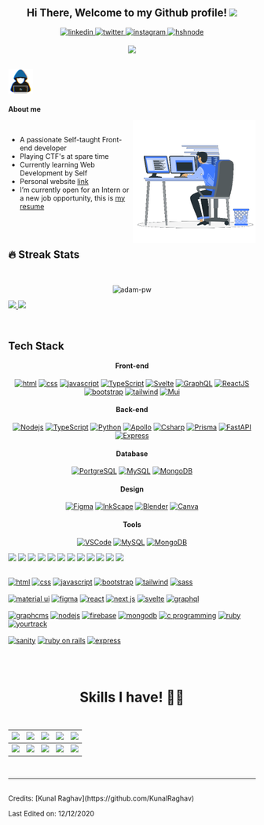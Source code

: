 <div align="center">
        <h2> Hi There, Welcome to my Github profile! <img
                        src="https://github.com/abdoachhoubi/abdoachhoubi/blob/main/gifs/Hi.gif" width="30"></h2>
        <a href="https://linkedin.com/in/abdoachhoubi" target="_blank">
                <img src=https://img.shields.io/badge/linkedin-%2300acee.svg?color=405DE6&style=for-the-badge&logo=linkedin&logoColor=white
                        alt=linkedin style="margin-bottom: 5px;" />
        </a>
        <a href="https://twitter.com/abdo_achhoubi" target="_blank">
                <img src=https://img.shields.io/badge/twitter-%2300acee.svg?color=1DA1F2&style=for-the-badge&logo=twitter&logoColor=white
                        alt=twitter style="margin-bottom: 5px;" />
        </a>
        <a href="https://instagram.com/abdo.achhoubi" target="_blank">
                <img src=https://img.shields.io/badge/instagram-%ff5851db.svg?color=C13584&style=for-the-badge&logo=instagram&logoColor=white
                        alt=instagram style="margin-bottom: 5px;" />
        </a>
        <a href="https://achhoubiplus.hashnode.dev" target="_blank">
                <img src=https://img.shields.io/badge/hashnode-%2300acee.svg?color=2962FF&style=for-the-badge&logo=hashnode&logoColor=white
                        alt=hshnode style="margin-bottom: 5px;" />
        </a>
        <p align="center">
                <a href="https://github.com/DenverCoder1/readme-typing-svg"><img
                                src="https://readme-typing-svg.herokuapp.com?font=Ubuntu&color=red&size=30&center=true&vCenter=true&width=600&height=100&lines=Coder..&hearts;++;Front-End+Developer,;Back+End+Developer,;Cloud+Science+Student,;Active+Learner/Researcher,;Love+to+learn+new+stuffs..<3"></a>
        </p>
</div>

## <picture><img src="https://github.com/0xAbdulKhalid/0xAbdulKhalid/raw/main/assets/mdImages/about_me.gif" width=50px>

</picture> **About me**

<picture> <img align="right"
                src="https://github.com/0xAbdulKhalid/0xAbdulKhalid/raw/main/assets/mdImages/Right_Side.gif"
                width=250px>
</picture>

<br>

- A passionate Self-taught Front-end developer
- Playing CTF's at spare time
- Currently learning Web Development by Self
- Personal website [link](https://www.0xabdulkhalid.ml)
- I’m currently open for an Intern or a new job opportunity, this is [my resume](https://read.cv/0xabdulkhalid)

<br><br>

## 🔥 Streak Stats

<br>
<p align="center"><img align="center"
                src="https://github-readme-stats.vercel.app/api/top-langs?username=KomuraAK&show_icons=true&hide_border=true&locale=en&bg_color=0d1117&text_color=ffffff&layout=compact"
                alt="adam-pw" bg_color=#808080 /></p>
<p align="left">
        <a href="https://abhigyantrips.dev/">
                <img width="49.5%"
                        src="https://github-readme-stats.vercel.app/api?username=KomuraAK&show_icons=true&theme=algolia&hide_border=true" />
                <img width="49.5%"
                        src="https://github-readme-streak-stats.herokuapp.com/?user=KomuraAK&theme=algolia&hide_border=true" />
        </a>
</p>
<br>

## Tech Stack

<div align="center">
        <h4>Front-end</h4>
        <a margin="10" href="https://developer.mozilla.org/en-US/docs/Web/HTML" target="_blank"><img width='30'
                        margin="10px" src="https://github.com/abdoachhoubi/abdoachhoubi/blob/main/svgs/html.svg"
                        alt="html"></a>
        <a margin="10" href="https://developer.mozilla.org/en-US/docs/Web/CSS" target="_blank"><img margin="10px"
                        width='30' src="https://github.com/abdoachhoubi/abdoachhoubi/blob/main/svgs/css.svg"
                        alt="css"></a>
        <a margin="10" href="https://developer.mozilla.org/en-US/docs/Web/JavaScript" target="_blank"><img margin="10px"
                        width='30' src="https://github.com/abdoachhoubi/abdoachhoubi/blob/main/svgs/javascript.svg"
                        alt="javascript"></a>
        <a margin="10" href="https://sass-lang.com" target="_blank"><img margin="10px" width='30'
                        src="https://upload.wikimedia.org/wikipedia/commons/thumb/4/4c/Typescript_logo_2020.svg/512px-Typescript_logo_2020.svg.png?20221110153201"
                        alt="TypeScript"></a>
        <a margin="10" href="https://sass-lang.com" target="_blank"><img margin="10px" width='30'
                        src="https://github.com/abdoachhoubi/abdoachhoubi/blob/main/svgs/svelte.svg" alt="Svelte"></a>
        <a margin="10" href="https://sass-lang.com" target="_blank"><img margin="10px" width='30'
                        src="https://github.com/abdoachhoubi/abdoachhoubi/blob/main/svgs/graphql.svg" alt="GraphQL"></a>
        <a margin="10" href="https://sass-lang.com" target="_blank"><img margin="10px" width='30'
                        src="https://github.com/abdoachhoubi/abdoachhoubi/blob/main/svgs/react.svg" alt="ReactJS"></a>
        <a margin="10" href="https://getbootstrap.com" target="_blank"><img margin="10px" width='30'
                        src="https://github.com/abdoachhoubi/abdoachhoubi/blob/main/svgs/bootstrap.svg"
                        alt="bootstrap"></a>
        <a margin="10" href="https://tailwindcss.com" target="_blank"><img margin="10px" width='30'
                        src="https://github.com/abdoachhoubi/abdoachhoubi/blob/main/svgs/tailwind.svg"
                        alt="tailwind"></a>
        <a margin="10" href="https://sass-lang.com" target="_blank"><img margin="10px" width='30'
                        src="https://github.com/abdoachhoubi/abdoachhoubi/blob/main/svgs/materialui.svg" alt="Mui"></a>
</div>
<div align="center">
        <h4>Back-end</h4>
        <a margin="10" href="https://sass-lang.com" target="_blank"><img margin="10px" width='30'
                        src="https://github.com/abdoachhoubi/abdoachhoubi/blob/main/svgs/nodejs.svg" alt="Nodejs"></a>
        <a margin="10" href="https://sass-lang.com" target="_blank"><img margin="10px" width='30'
                        src="https://upload.wikimedia.org/wikipedia/commons/thumb/4/4c/Typescript_logo_2020.svg/512px-Typescript_logo_2020.svg.png?20221110153201"
                        alt="TypeScript"></a>
        <a margin="10" href="https://sass-lang.com" target="_blank"><img margin="10px" width='30'
                        src="https://github.com/MarikIshtar007/MarikIshtar007/blob/master/images/python2.png"
                        alt="Python"></a>
        <a margin="10" href="https://sass-lang.com" target="_blank"><img margin="10px" width='32'
                        src="https://global.discourse-cdn.com/business5/uploads/apollographql/original/1X/25bd5104d61020fe4dc0777a5919cd009bca633e.png"
                        alt="Apollo"></a>
        <a margin="10" href="https://sass-lang.com" target="_blank"><img margin="10px" width='30'
                        src="https://seeklogo.com/images/C/c-sharp-c-logo-02F17714BA-seeklogo.com.png" alt="Csharp"></a>
        <a margin="10" href="https://sass-lang.com" target="_blank"><img margin="10px" width='30'
                        src="https://cdn.freelogovectors.net/wp-content/uploads/2022/01/prisma_logo-freelogovectors.net_-330x400.png"
                        alt="Prisma"></a>
        <a margin="10" href="https://sass-lang.com" target="_blank"><img margin="10px" width='30'
                        src="https://cdn.worldvectorlogo.com/logos/fastapi-1.svg" alt="FastAPI"></a>
        <a margin="10" href="https://sass-lang.com" target="_blank"><img margin="10px" width='85'
                        src="https://github.com/abdoachhoubi/abdoachhoubi/blob/main/svgs/express.svg" alt="Express"></a>
</div>

<div align="center">
        <h4>Database</h4>
        <a margin="10" href="https://sass-lang.com" target="_blank"><img margin="10px" width='30'
                        src="https://www.vectorlogo.zone/logos/postgresql/postgresql-icon.svg" alt="PortgreSQL"></a>
        <a margin="10" href="https://sass-lang.com" target="_blank"><img margin="10px" width='30'
                        src="https://github.com/MarikIshtar007/MarikIshtar007/blob/master/images/sql.svg"
                        alt="MySQL"></a>
        <a margin="10" href="https://sass-lang.com" target="_blank"><img margin="10px" width='30'
                        src="https://github.com/abdoachhoubi/abdoachhoubi/blob/main/svgs/mongodb.svg" alt="MongoDB"></a>
</div>

<div align="center">
        <h4>Design</h4>
                <a margin="10" href="https://sass-lang.com" target="_blank"><img margin="10px" width='15'
                        src="https://github.com/abdoachhoubi/abdoachhoubi/blob/main/svgs/figma.svg" alt="Figma"></a>
        <a margin="10" href="https://sass-lang.com" target="_blank"><img margin="10px" width='30'
                        src="https://upload.wikimedia.org/wikipedia/commons/thumb/0/0e/Inkscape_logo_2.svg/120px-Inkscape_logo_2.svg.png" alt="InkScape"></a>
        <a margin="10" href="https://sass-lang.com" target="_blank"><img margin="10px" width='30'
                        src="https://upload.wikimedia.org/wikipedia/commons/thumb/0/0c/Blender_logo_no_text.svg/120px-Blender_logo_no_text.svg.png"
                        alt="Blender"></a>
                        <a margin="10" href="https://sass-lang.com" target="_blank"><img margin="10px" width='30'
                        src="https://cdn.worldvectorlogo.com/logos/canva-1.svg"
                        alt="Canva"></a>

</div>

<div align="center">
        <h4>Tools</h4>
        <a margin="10" href="https://sass-lang.com" target="_blank"><img margin="10px" width='30'
                        src="https://code.visualstudio.com/assets/images/code-stable.png" alt="VSCode"></a>
        <a margin="10" href="https://sass-lang.com" target="_blank"><img margin="10px" width='30'
                        src="https://github.com/MarikIshtar007/MarikIshtar007/blob/master/images/sql.svg"
                        alt="MySQL"></a>
        <a margin="10" href="https://sass-lang.com" target="_blank"><img margin="10px" width='30'
                        src="https://cdn.worldvectorlogo.com/logos/jira-3.svg" alt="MongoDB"></a>
</div>

<img src='https://github.com/abdoachhoubi/abdoachhoubi/blob/main/svgs/html.svg' width='30' /> <img
        src='https://github.com/abdoachhoubi/abdoachhoubi/blob/main/svgs/css.svg' width='30' /> <img
        src='https://github.com/MarikIshtar007/MarikIshtar007/blob/master/images/js.svg' width='30' /> <img
        src='https://upload.wikimedia.org/wikipedia/commons/thumb/4/4c/Typescript_logo_2020.svg/512px-Typescript_logo_2020.svg.png?20221110153201'
        width='30' /> <img src='https://github.com/abdoachhoubi/abdoachhoubi/blob/main/svgs/nodejs.svg' width='30' />
<img src='https://seeklogo.com/images/C/c-sharp-c-logo-02F17714BA-seeklogo.com.png' width='30' /> <img
        src='https://github.com/MarikIshtar007/MarikIshtar007/blob/master/images/python2.png' height='30' /> <img
        src='https://github.com/MarikIshtar007/MarikIshtar007/blob/master/images/sql.svg' width='30' /> <img
        src='https://github.com/MarikIshtar007/MarikIshtar007/blob/master/images/git.svg' width='30' /> <img
        src='https://github.com/abdoachhoubi/abdoachhoubi/blob/main/svgs/react.svg' width='30' /> <img
        src='https://github.com/abdoachhoubi/abdoachhoubi/blob/main/svgs/bootstrap.svg' width='33' /> <img
        src='https://github.com/MarikIshtar007/MarikIshtar007/blob/master/images/django.svg' height='40' />

<br />
<a margin="10" href="https://developer.mozilla.org/en-US/docs/Web/HTML" target="_blank"><img width='30' margin="10px"
                src="https://github.com/abdoachhoubi/abdoachhoubi/blob/main/svgs/html.svg" alt="html"></a>
<a margin="10" href="https://developer.mozilla.org/en-US/docs/Web/CSS" target="_blank"><img margin="10px" width='30'
                src="https://github.com/abdoachhoubi/abdoachhoubi/blob/main/svgs/css.svg" alt="css"></a>
<a margin="10" href="https://developer.mozilla.org/en-US/docs/Web/JavaScript" target="_blank"><img margin="10px"
                width='30' src="https://github.com/abdoachhoubi/abdoachhoubi/blob/main/svgs/javascript.svg"
                alt="javascript"></a>
<a margin="10" href="https://getbootstrap.com" target="_blank"><img margin="10px" width='30'
                src="https://github.com/abdoachhoubi/abdoachhoubi/blob/main/svgs/bootstrap.svg" alt="bootstrap"></a>
<a margin="10" href="https://tailwindcss.com" target="_blank"><img margin="10px" width='30'
                src="https://github.com/abdoachhoubi/abdoachhoubi/blob/main/svgs/tailwind.svg" alt="tailwind"></a>
<a margin="10" href="https://sass-lang.com" target="_blank"><img margin="10px" width='30'
                src="https://github.com/abdoachhoubi/abdoachhoubi/blob/main/svgs/sass.svg" alt="sass"></a>
<br />
<br />
<a margin="10" href="https://mui.com" target="_blank"><img margin="10px" width='30'
                src="https://github.com/abdoachhoubi/abdoachhoubi/blob/main/svgs/materialui.svg" alt="material ui"></a>
<a margin="10" href="https://figma.com" target="_blank"><img margin="10px" width='30'
                src="https://github.com/abdoachhoubi/abdoachhoubi/blob/main/svgs/figma.svg" alt="figma"></a>
<a margin="10" href="https://reactjs.org" target="_blank"><img margin="10px" width='30'
                src="https://github.com/abdoachhoubi/abdoachhoubi/blob/main/svgs/react.svg" alt="react"></a>
<a margin="10" href="https://nextjs.org" target="_blank"><img margin="10px" width='30'
                src="https://github.com/abdoachhoubi/abdoachhoubi/blob/main/svgs/nextjs.svg" alt="next js"></a>
<a margin="10" href="https://svelte.dev" target="_blank"><img margin="10px" width='30'
                src="https://github.com/abdoachhoubi/abdoachhoubi/blob/main/svgs/svelte.svg" alt="svelte"></a>
<a margin="10" href="https://graphql.org" target="_blank"><img margin="10px" width='30'
                src="https://github.com/abdoachhoubi/abdoachhoubi/blob/main/svgs/graphql.svg" alt="graphql"></a>
<br />
<br />
<a margin="10" href="https://graphcms.com" target="_blank"><img margin="10px" width='30'
                src="https://github.com/abdoachhoubi/abdoachhoubi/blob/main/svgs/graphcms.svg" alt="graphcms"></a>
<a margin="10" href="https://nodejs.org" target="_blank"><img margin="10px" width='30'
                src="https://github.com/abdoachhoubi/abdoachhoubi/blob/main/svgs/nodejs.svg" alt="nodejs"></a>
<a margin="10" href="https://firebase.google.com" target="_blank"><img margin="10px" width='30'
                src="https://github.com/abdoachhoubi/abdoachhoubi/blob/main/svgs/firebase.svg" alt="firebase"></a>
<a margin="10" href="https://mongodb.com" target="_blank"><img margin="10px" width='30'
                src="https://github.com/abdoachhoubi/abdoachhoubi/blob/main/svgs/mongodb.svg" alt="mongodb"></a>
<a margin="10" href="https://devdocs.io/c/" target="_blank"><img margin="10px" width='30'
                src="https://github.com/abdoachhoubi/abdoachhoubi/blob/main/svgs/c.svg" alt="c programming"></a>
<a margin="10" href="https://www.ruby-lang.org" target="_blank"><img margin="10px" width='30'
                src="https://github.com/abdoachhoubi/abdoachhoubi/blob/main/svgs/ruby.svg" alt="ruby"></a>
<a margin="10" href="https://www.jetbrains.com/youtrack/" target="_blank"><img margin="10px" width='30'
                src="https://github.com/abdoachhoubi/abdoachhoubi/blob/main/svgs/yourtrack.svg" alt="yourtrack"></a>
<br />
<br />
<a margin="10" href="https://sanity.io" target="_blank"><img margin="10px" height="40"
                src="https://github.com/abdoachhoubi/abdoachhoubi/blob/main/svgs/sanity.svg" alt="sanity"></a>
<a margin="10" href="https://rubyonrails.org" target="_blank"><img margin="10px" height="40"
                src="https://github.com/abdoachhoubi/abdoachhoubi/blob/main/svgs/rails.svg" alt="ruby on rails"></a>
<a margin="10" href="https://expressjs.com" target="_blank"><img margin="10px" height="40"
                src="https://github.com/abdoachhoubi/abdoachhoubi/blob/main/svgs/express.svg" alt="express"></a>
</div>
<br />
<br />

<br />
<br />

<h1 align="center">Skills I have! 🤸‍♂</h1>
<Br>

|![](https://img.shields.io/badge/Machine%20Learning-brightgreen?style=for-the-badge)|![](https://img.shields.io/badge/ML-Supervized%20Learning-brightgreen?style=for-the-badge)|![](https://img.shields.io/badge/ML-Unsupervized%20Learning-brightgreen?style=for-the-badge)|![](https://img.shields.io/badge/Web%20Scraping-red?style=for-the-badge)|![](https://img.shields.io/badge/Dashboards-red?style=for-the-badge)|
|---|---|---|---|---|
|![](https://img.shields.io/badge/Data%20Science-blue?style=for-the-badge)|![](https://img.shields.io/badge/DS-Data%20Cleaning-blue?style=for-the-badge)|![](https://img.shields.io/badge/DS-Data%20Analysis-blue?style=for-the-badge)|![](https://img.shields.io/badge/DS-Data%20Visualization-blue?style=for-the-badge)|![](https://img.shields.io/badge/And%20More!-yellow?style=for-the-badge)|

<Br>
<hr>
<Br>
Credits: [Kunal Raghav](https://github.com/KunalRaghav)

Last Edited on: 12/12/2020
